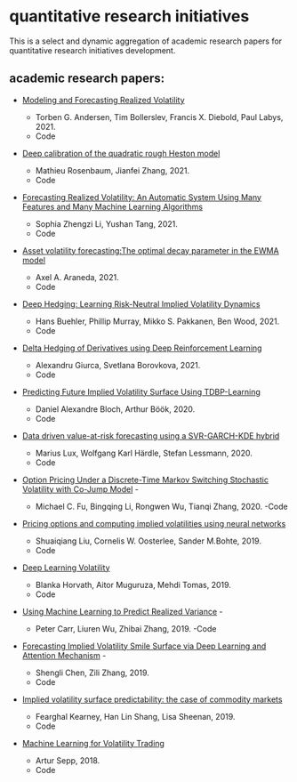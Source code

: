 # quantitative research initiatives
This is a select and dynamic aggregation of academic research papers for quantitative research initiatives development.

## academic research papers:

- [Modeling and Forecasting Realized Volatility](https://papers.ssrn.com/sol3/papers.cfm?abstract_id=262720#) 
  - Torben G. Andersen, Tim Bollerslev, Francis X. Diebold, Paul Labys, 2021.
  - Code

- [Deep calibration of the quadratic rough Heston model](https://arxiv.org/abs/2107.01611) 
  - Mathieu Rosenbaum, Jianfei Zhang, 2021.
  - Code 
  
- [Forecasting Realized Volatility: An Automatic System Using Many Features and Many Machine Learning Algorithms](https://papers.ssrn.com/sol3/papers.cfm?abstract_id=3776915) 
  - Sophia Zhengzi Li, Yushan Tang, 2021.
  - Code
  
- [Asset volatility forecasting:The optimal decay parameter in the EWMA model](https://arxiv.org/abs/2105.14382) 
  - Axel A. Araneda, 2021.
  - Code

- [Deep Hedging: Learning Risk-Neutral Implied Volatility Dynamics](https://arxiv.org/abs/2103.11948) 
  -  Hans Buehler, Phillip Murray, Mikko S. Pakkanen, Ben Wood, 2021.
  -  Code 

- [Delta Hedging of Derivatives using Deep Reinforcement Learning](https://papers.ssrn.com/sol3/papers.cfm?abstract_id=3847272) 
  -  Alexandru Giurca, Svetlana Borovkova, 2021.
  -  Code

- [Predicting Future Implied Volatility Surface Using TDBP-Learning](https://papers.ssrn.com/sol3/papers.cfm?abstract_id=3739514) 
  - Daniel Alexandre Bloch, Arthur Böök, 2020.
  - Code

- [Data driven value-at-risk forecasting using a SVR-GARCH-KDE hybrid](https://arxiv.org/abs/2009.06910) 
  - Marius Lux, Wolfgang Karl Härdle, Stefan Lessmann, 2020.
  - Code 

- [Option Pricing Under a Discrete-Time Markov Switching Stochastic Volatility with Co-Jump Model](https://arxiv.org/abs/2006.15054) -
  - Michael C. Fu, Bingqing Li, Rongwen Wu, Tianqi Zhang, 2020.
  -Code
  
- [Pricing options and computing implied volatilities using neural networks](https://arxiv.org/abs/1901.08943) 
  - Shuaiqiang Liu, Cornelis W. Oosterlee, Sander M.Bohte, 2019.
  - Code
  
- [Deep Learning Volatility](https://arxiv.org/abs/1901.09647) 
  - Blanka Horvath, Aitor Muguruza, Mehdi Tomas, 2019. 
  - Code

- [Using Machine Learning to Predict Realized Variance](https://arxiv.org/abs/1909.10035) -
  -  Peter Carr, Liuren Wu, Zhibai Zhang, 2019.
  -Code

- [Forecasting Implied Volatility Smile Surface via Deep Learning and Attention Mechanism](https://arxiv.org/abs/1912.11059) -
  -  Shengli Chen, Zili Zhang, 2019.
  -  Code

- [Implied volatility surface predictability: the case of commodity markets](https://arxiv.org/abs/1909.11009) 
  - Fearghal Kearney, Han Lin Shang, Lisa Sheenan, 2019.
  - Code

- [Machine Learning for Volatility Trading](https://papers.ssrn.com/sol3/papers.cfm?abstract_id=3186401) 
  - Artur Sepp, 2018.
  - Code
  


